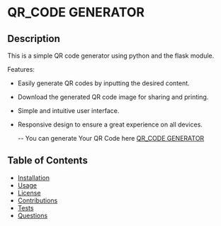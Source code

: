 # QR_CODE GENERATOR

## Description
This is a simple QR code generator using python and the flask module.

Features:
- Easily generate QR codes by inputting the desired content.
- Download the generated QR code image for sharing and printing.
- Simple and intuitive user interface.
- Responsive design to ensure a great experience on all devices.

  -- You can generate Your QR Code here [QR_CODE GENERATOR](repl4y007.pythonanywhere.com/)


## Table of Contents
* [Installation](#installation)
* [Usage](#usage)
* [License](#license)
* [Contributions](#contributions)
* [Tests](#tests)
* [Questions](#questions)

